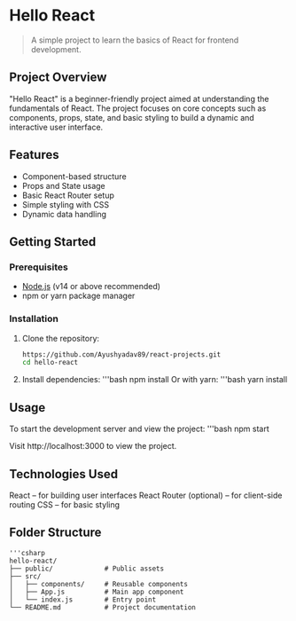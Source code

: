 # Hello React

> A simple project to learn the basics of React for frontend development.

## Project Overview

"Hello React" is a beginner-friendly project aimed at understanding the fundamentals of React. The project focuses on core concepts such as components, props, state, and basic styling to build a dynamic and interactive user interface.

## Features

- Component-based structure
- Props and State usage
- Basic React Router setup
- Simple styling with CSS
- Dynamic data handling

## Getting Started

### Prerequisites

- [Node.js](https://nodejs.org/) (v14 or above recommended)
- npm or yarn package manager

### Installation

1. Clone the repository:

   ```bash
   https://github.com/Ayushyadav89/react-projects.git
   cd hello-react

2. Install dependencies:
 '''bash
npm install
Or with yarn:
'''bash
yarn install

## Usage
To start the development server and view the project:
   '''bash
   npm start

Visit http://localhost:3000 to view the project.


## Technologies Used
React – for building user interfaces
React Router (optional) – for client-side routing
CSS – for basic styling


## Folder Structure
    '''csharp 
    hello-react/
    ├── public/             # Public assets
    ├── src/
    │   ├── components/     # Reusable components
    │   ├── App.js          # Main app component
    │   └── index.js        # Entry point
    └── README.md           # Project documentation
